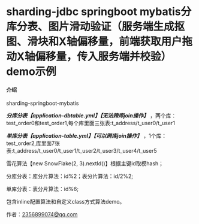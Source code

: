 # sharding-jdbc springboot mybatis分库分表、图片滑动验证（服务端生成抠图、滑块和X轴偏移量，前端获取用户拖动X轴偏移量，传入服务端并校验）demo示例

#### 介绍
sharding-springboot-mybatis

 **_分库分表【application-dbtable.yml】【无法跨库join操作】_** ，两个库：test_order0和test_order1,每个库里面三张表:t_address/t_user0/t_user1

 **_单库分表【application-table.yml】【可以跨库join操作】_** ，1个库：test_order2,库里面7张表:t_address/t_user0/t_user1/t_user2/t_user3/t_user4/t_user5

雪花算法【new SnowFlake(2, 3).nextId()】根据主键id取模hash；

分库分表：库分片算法：id%2；表分片算法：id/2%2;

单库分表：表分片算法：id%6;

包含inline配置算法和自定义class方式算法demo。

作者：2356899074@qq.com
